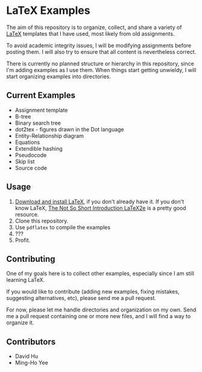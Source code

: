 LaTeX Examples
==============

The aim of this repository is to organize, collect, and share a variety of [LaTeX](http://www.latex-project.org/) templates that I have used, most likely from old assignments.

To avoid academic integrity issues, I will be modifying assignments before posting them. I will also try to ensure that all content is nevertheless correct.

There is currently no planned structure or hierarchy in this repository, since I'm adding examples as I use them. When things start getting unwieldy, I will start organizing examples into directories.

Current Examples
----------------

* Assignment template
* B-tree
* Binary search tree
* dot2tex - figures drawn in the Dot language
* Entity-Relationship diagram
* Equations
* Extendible hashing
* Pseudocode
* Skip list
* Source code

Usage
-----

1. [Download and install LaTeX](http://www.latex-project.org/ftp.html), if you don't already have it. If you don't know LaTeX, [The Not So Short Introduction LaTeX2e](http://tobi.oetiker.ch/lshort/lshort.pdf) is a pretty good resource.
2. Clone this repository.
3. Use `pdflatex` to compile the examples
4. ???
5. Profit.

Contributing
------------

One of my goals here is to collect other examples, especially since I am still learning LaTeX.

If you would like to contribute (adding new examples, fixing mistakes, suggesting alternatives, etc), please send me a pull request.

For now, please let me handle directories and organization on my own. Send me a pull request containing one or more new files, and I will find a way to organize it.

Contributors
------------

* David Hu
* Ming-Ho Yee
